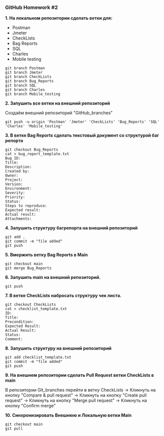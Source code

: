 
### GitHub Homework #2
**1. На локальном репозитории сделать ветки для:**
- Postman
- Jmeter
- CheckLists
- Bag Reports
- SQL
- Charles
- Mobile testing
```
git branch Postman 
git branch Jmeter 
git branch CheckLists 
git branch Bug_Reports 
git branch SQL 
git branch Charles 
git branch Mobile_testing
```
**2. Запушить все ветки на внешний репозиторий**

Создаём внешний репозиторий "GitHub_branches"
```
git push -u origin 'Postman' 'Jmeter' 'CheckLists' 'Bug_Reports' 'SQL' 'Charles' 'Mobile_testing'
```
**3. В ветке Bag Reports сделать текстовый документ со структурой баг репорта**
```
git checkout Bug_Reports
cat > bug_report_template.txt
Bug ID:
Title:
Description:
Created by:
Owner:
Project:
Version:
Environment:
Severity:
Priority:
Status:
Steps to reproduce:
Expected result:
Actual result:
Attachments:
```
**4. Запушить структуру багрепорта на внешний репозиторий**
```
git add . 
git commit -m "file added"
git push
```
**5. Вмержить ветку Bag Reports в Main**
```
git checkout main
git merge Bug_Reports
```
**6. Запушить main на внешний репозиторий.**
```
git push
```
**7. В ветке CheckLists набросать структуру чек листа.**
```
git checkout CheckLists
cat > checklist_template.txt
ID:
Title:
Precondition:
Expected Result:
Actual Result:
Status:
Comment:
```
**8. Запушить структуру на внешний репозиторий**
```
git add checklist_template.txt
git commit -m "file added"
git push
```
**9. На внешнем репозитории сделать Pull Request ветки CheckLists в main**

В репозитории Git_branches перейти в ветку CheckLists → Кликнуть на кнопку "Compare & pull request" → Кликнуть на кнопку "Create pull request" → Кликнуть на кнопку "Merge pull request" → Кликнуть на кнопку "Confirm merge"

**10. Синхронизировать Внешнюю и Локальную ветки Main**
```
git checkout main
git pull
```